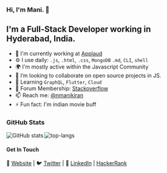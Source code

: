 ### Hi, I'm Mani. 👋

I'm a Full-Stack Developer working in Hyderabad, India.
---

- 🏢 I'm currently working at [Applaud](https://www.applaudhr.com/)
- ⚙️ I use daily: `.js`, `.html`, `.css`, `MongoDB` `.md`, `CLI`, `shell`
- 🌍 I'm mostly active within the Javascript Community
- 👯 I’m looking to collaborate on open source projects in JS.
- 🌱 Learning `GraphQL`, `Flutter`, `Cloud`
- 💬 Forum Membership: [Stackoverflow](https://stackoverflow.com/users/2979100/nmanikiran)
- 📫 Reach me: [@nmanikiran](twitter.com/nmanikiran)
- ⚡ Fun fact: I'm indian movie buff

### GitHub Stats
 
 <img src="https://github-readme-stats.vercel.app/api?username=nmanikiran&show_icons=true" alt="GitHub stats"  align="left"/>
 <img src="https://github-readme-stats.vercel.app/api/top-langs/?username=nmanikiran&layout=compact" alt="top-langs" />
 
 
 
 #### Get In Touch

🏡 [Website](https://nmanikiran.github.io/) | 🐦 [Twitter](twitter.com/nmanikiran) | 👔 [LinkedIn](https://in.linkedin.com/in/nmanikiran) | [HackerRank](https://www.hackerrank.com/nmanikiran)

